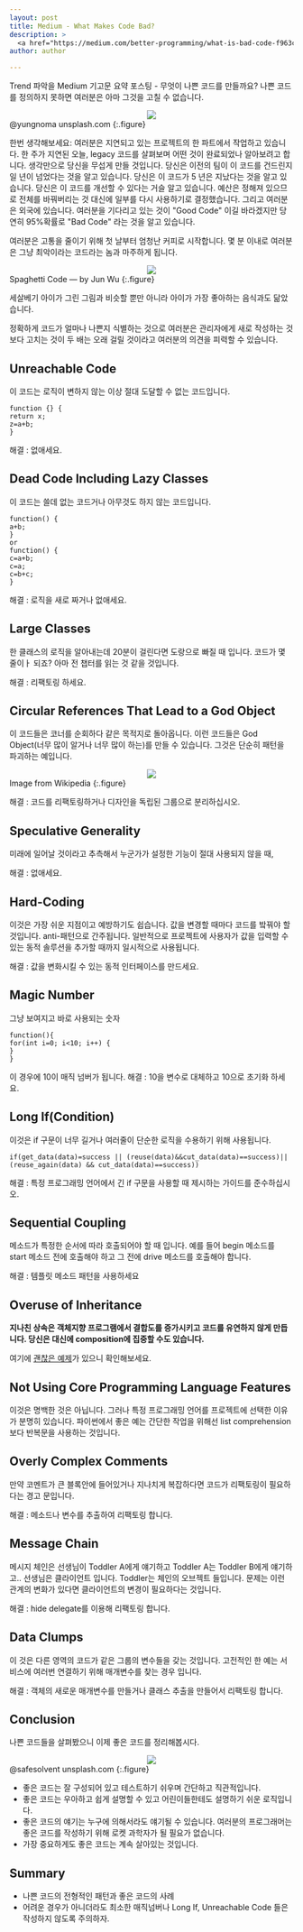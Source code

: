 ```yaml
---
layout: post
title: Medium - What Makes Code Bad?
description: >
  <a href="https://medium.com/better-programming/what-is-bad-code-f963ca51c47a">원문 - Jun Wu</a>
author: author

---
```

Trend 파악을 Medium 기고문 요약 포스팅 - 무엇이 나쁜 코드를 만들까요? 나쁜 코드를 정의하지 못하면 여러분은 아마 그것을 고칠 수 없습니다.

<center>
<img src="https://miro.medium.com/max/1800/1*ykWq1_IFSnHz3ee9-6Zdow.png"/>
</center>
@yungnoma unsplash.com
{:.figure}

한번 생각해보세요: 여러분은 지연되고 있는 프로젝트의 한 파트에서 작업하고 있습니다. 한 주가 지연된 오늘, legacy 코드를 살펴보며 어떤 것이 완료되었나 알아보려고 합니다. 생각만으로 당신을 무섭게 만들 것입니다. 당신은 이전의 팀이 이 코드를 건드린지 일 년이 넘었다는 것을 알고 있습니다. 당신은 이 코드가 5 년은 지났다는 것을 알고 있습니다. 당신은 이 코드를 개선할 수 있다는 거슬 알고 있습니다. 예산은 정해져 있으므로 전체를 바꿔버리는 것 대신에 일부를 다시 사용하기로 결정했습니다. 그리고 여러분은 외국에 있습니다. 여러분을 기다리고 있는 것이 "Good Code" 이길 바라겠지만 당연히 95%확률로 "Bad Code" 라는 것을 알고 있습니다.

여러분은 고통을 줄이기 위해 첫 날부터 엄청난 커피로 시작합니다. 몇 분 이내로 여러분은 그냥 최악이라는 코드라는 놈과 마주하게 됩니다.

<center>
<img src="https://miro.medium.com/max/4092/1*cq09Gp9I79yNEv89JV7L7A.png"/>
</center>
Spaghetti Code — by Jun Wu
{:.figure}

세살베기 아이가 그린 그림과 비슷할 뿐만 아니라 아이가 가장 좋아하는 음식과도 닮았습니다.

정확하게 코드가 얼마나 나쁜지 식별하는 것으로 여러분은 관리자에게 새로 작성하는 것보다 고치는 것이 두 배는 오래 걸릴 것이라고 여러분의 의견을 피력할 수 있습니다.

## Unreachable Code
이 코드는 로직이 변하지 않는 이상 절대 도달할 수 없는 코드입니다.
```
function {} {
return x;
z=a+b;
}
```
해결 : 없애세요.
## Dead Code Including Lazy Classes
이 코드는 쓸데 없는 코드거나 아무것도 하지 않는 코드입니다.
```
function() {
a+b;
}
or
function() {
c=a+b;
c=a;
c=b+c;
}
```
해결 : 로직을 새로 짜거나 없애세요.
## Large Classes
한 클래스의 로직을 알아내는데 20분이 걸린다면 도랑으로 빠질 때 입니다. 코드가 몇 줄이ㅏ 되죠? 아마 전 챕터를 읽는 것 같을 것입니다.

해결 : 리팩토링 하세요.

## Circular References That Lead to a God Object
이 코드들은 코너를 순회하다 같은 목적지로 돌아옵니다. 이런 코드들은 God Object(너무 많이 알거나 너무 많이 하는)를 만들 수 있습니다. 그것은 단순히 패턴을 파괴하는 예입니다.

<center>
<img src="https://miro.medium.com/max/916/1*wUyc2qaNc7khi3hOiSOCfw.png"/>
</center>
Image from Wikipedia
{:.figure}

해결 : 코드를 리팩토링하거나 디자인을 독립된 그룹으로 분리하십시오.

## Speculative Generality
미래에 일어날 것이라고 추측해서 누군가가 설정한 기능이 절대 사용되지 않을 때,

해결 : 없애세요.

## Hard-Coding
이것은 가장 쉬운 지점이고 예방하기도 쉽습니다. 값을 변경할 때마다 코드를 밬꿔야 할 것입니다. anti-패턴으로 간주됩니다. 일반적으로 프로젝트에 사용자가 값을 입력할 수 있는 동적 솔루션을 추가할 때까지 일시적으로 사용됩니다.

해결 : 값을 변화시킬 수 있는 동적 인터페이스를 만드세요.

## Magic Number
그냥 보여지고 바로 사용되는 숫자
```
function(){
for(int i=0; i<10; i++) {
}
}
```
이 경우에 10이 매직 넘버가 됩니다.
해결 : 10을 변수로 대체하고 10으로 초기화 하세요.

## Long If(Condition)
이것은 if 구문이 너무 길거나 여러줄이 단순한 로직을 수용하기 위해 사용됩니다.
```
if(get_data(data)=success || (reuse(data)&&cut_data(data)==success)||(reuse_again(data) && cut_data(data)==success))
```
해결 : 특정 프로그래밍 언어에서 긴 if 구문을 사용할 때 제시하는 가이드를 준수하십시오.

## Sequential Coupling
메소드가 특정한 순서에 따라 호출되어야 할 때 입니다. 예를 들어 begin 메소드를 start 메소드 전에 호출해야 하고 그 전에 drive 메소드를 호출해야 합니다.

해결 : 템플릿 메소드 패턴을 사용하세요

## Overuse of Inheritance
<b>지나친 상속은 객체지향 프로그램에서 결합도를 증가시키고 코드를 유연하지 않게 만듭니다. 당신은 대신에 composition에 집중할 수도 있습니다.</b>

여기에 <a href="http://neethack.com/2017/04/Why-inheritance-is-bad/">괜찮은 예제</a>가 있으니 확인해보세요.
## Not Using Core Programming Language Features
이것은 명백한 것은 아닙니다. 그러나 특정 프로그래밍 언어를 프로젝트에 선택한 이유가 분명히 있습니다. 파이썬에서 좋은 예는 간단한 작업을 위해선 list comprehension보다 반복문을 사용하는 것입니다.

## Overly Complex Comments
만약 코멘트가 큰 블록안에 들어있거나 지나치게 복잡하다면 코드가 리팩토링이 필요하다는 경고 문입니다.

해결 : 메소드나 변수를 추출하여 리팩토링 합니다.
## Message Chain
메시지 체인은 선생님이 Toddler A에게 얘기하고 Toddler A는 Toddler B에게 얘기하고.. 선생님은 클라이언트 입니다. Toddler는 체인의 오브젝트 들입니다. 문제는 이런 관계의 변화가 있다면 클라이언트의 변경이 필요하다는 것입니다.

해결 : hide delegate를 이용해 리팩토링 합니다.

## Data Clumps
이 것은 다른 영역의 코드가 같은 그룹의 변수들을 갖는 것입니다. 고전적인 한 예는 서비스에 여러번 연결하기 위해 매개변수를 찾는 경우 입니다.

해결 : 객체의 새로운 매개변수를 만들거나 클래스 추출을 만들어서 리팩토링 합니다.

## Conclusion
나쁜 코드들을 살펴봤으니 이제 좋은 코드를 정리해봅시다.

<center>
<img src="https://miro.medium.com/max/1600/1*LclSr9BbUwJvCFq2xbqGyg.png"/>
</center>
@safesolvent unsplash.com
{:.figure}

* 좋은 코드는 잘 구성되어 있고 테스트하기 쉬우며 간단하고 직관적입니다.
* 좋은 코드는 우아하고 쉽게 설명할 수 있고 어린이들한테도 설명하기 쉬운 로직입니다.
* 좋은 코드의 얘기는 누구에 의해서라도 얘기될 수 있습니다. 여러분의 프로그래머는 좋은 코드를 작성하기 위해 로켓 과학자가 될 필요가 없습니다.
* 가장 중요하게도 좋은 코드는 계속 살아있는 것입니다.

## Summary
* 나쁜 코드의 전형적인 패턴과 좋은 코드의 사례
* 어려운 경우가 아니더라도 최소한 매직넘버나 Long If,  Unreachable Code 들은 작성하지 않도록 주의하자.
